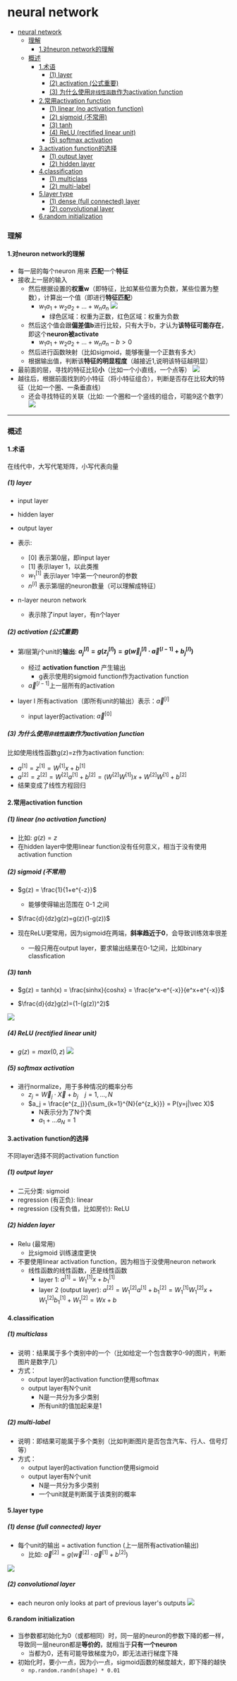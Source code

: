 # neural network


<!-- @import "[TOC]" {cmd="toc" depthFrom=1 depthTo=6 orderedList=false} -->

<!-- code_chunk_output -->

- [neural network](#neural-network)
    - [理解](#理解)
      - [1.对neuron network的理解](#1对neuron-network的理解)
    - [概述](#概述)
      - [1.术语](#1术语)
        - [(1) layer](#1-layer)
        - [(2) activation (公式重要)](#2-activation-公式重要)
        - [(3) 为什么使用`非线性函数`作为activation function](#3-为什么使用非线性函数作为activation-function)
      - [2.常用activation function](#2常用activation-function)
        - [(1) linear (no activation function)](#1-linear-no-activation-function)
        - [(2) sigmoid (不常用)](#2-sigmoid-不常用)
        - [(3) tanh](#3-tanh)
        - [(4) ReLU (rectified linear unit)](#4-relu-rectified-linear-unit)
        - [(5) softmax activation](#5-softmax-activation)
      - [3.activation function的选择](#3activation-function的选择)
        - [(1) output layer](#1-output-layer)
        - [(2) hidden layer](#2-hidden-layer)
      - [4.classification](#4classification)
        - [(1) multiclass](#1-multiclass)
        - [(2) multi-label](#2-multi-label)
      - [5.layer type](#5layer-type)
        - [(1) dense (full connected) layer](#1-dense-full-connected-layer)
        - [(2) convolutional layer](#2-convolutional-layer)
      - [6.random initialization](#6random-initialization)

<!-- /code_chunk_output -->

### 理解

#### 1.对neuron network的理解
* 每一层的每个neuron 用来 **匹配**一个**特征**
* 接收上一层的输入
    * 然后根据设置的**权重w**（即特征，比如某些位置为负数，某些位置为整数），计算出一个值（即进行**特征匹配**）
        * $w_1a_1 + w_2a_2 + ... + w_na_n$
        ![](./imgs/nn_03.png)
            * 绿色区域：权重为正数，红色区域：权重为负数
    * 然后这个值会跟**偏差值b**进行比较，只有大于b，才认为**该特征可能存在**，即这个**neuron被activate**
        * $w_1a_1 + w_2a_2 + ... + w_na_n - b > 0$
    * 然后进行函数映射（比如sigmoid，能够衡量一个正数有多大）
    * 根据输出值，判断该**特征的明显程度**（越接近1,说明该特征越明显）
* 最前面的层，寻找的特征比较**小**（比如一个小直线，一个点等）
![](./imgs/nn_01.png)
* 越往后，根据前面找到的小特征（将小特征组合），判断是否存在比较**大**的特征（比如一个圈、一条垂直线）
    * 还会寻找特征的关联（比如: 一个圈和一个竖线的组合，可能9这个数字）
    ![](./imgs/nn_02.png)

***

### 概述

#### 1.术语

在线代中，大写代笔矩阵，小写代表向量

##### (1) layer
* input layer
* hidden layer
* output layer

* 表示: 
    * $[0]$ 表示第0层，即input layer
    * $[1]$ 表示layer 1，以此类推
    * $w_1^{[1]}$ 表示layer 1中第一个neuron的参数
    * $n^{[l]}$ 表示第$l$层的neuron数量（可以理解成特征）

* n-layer neuron network
    * 表示除了input layer，有n个layer

##### (2) activation (公式重要)

* 第$l$层第$j$个unit的**输出**: **$a_j^{[l]} = g(z_j^{[l]}) =g(\vec w_j^{[l]} \cdot \vec a^{[l-1]} + b_j^{[l]})$**
    * 经过 **activation function** 产生输出
        * g表示使用的sigmoid function作为activation function
    * $\vec a^{[l-1]}$上一层所有的activation

* layer l 所有activation（即所有unit的输出）表示：$\vec a^{[l]}$
    * input layer的activation: $\vec a^{[0]}$

##### (3) 为什么使用`非线性函数`作为activation function
比如使用线性函数g(z)=z作为activation function:
* $a^{[1]} = z^{[1]} = W^{[1]}x+b^{[1]}$
* $a^{[2]} = z^{[2]} = W^{[2]}a^{[1]}+b^{[2]} = (W^{[2]}W^{[1]})x + W^{[2]}W^{[1]}+b^{[2]}$
* 结果变成了线性方程回归

#### 2.常用activation function

##### (1) linear (no activation function)
* 比如: $g(z) = z$
* 在hidden layer中使用linear function没有任何意义，相当于没有使用activation function

##### (2) sigmoid (不常用)

* $g(z) = \frac{1}{1+e^{-z}}$
    * 能够使得输出范围在 0-1 之间
* $\frac{d}{dz}g(z)=g(z)(1-g(z))$

* 现在ReLU更常用，因为sigmoid在两端，**斜率趋近于0**，会导致训练效率很差
    * 一般只用在output layer，要求输出结果在0-1之间，比如binary classfication

##### (3) tanh

* $g(z) = tanh(x) = \frac{sinhx}{coshx} = \frac{e^x-e^{-x}}{e^x+e^{-x}}$

* $\frac{d}{dz}g(z)=(1-(g(z))^2)$

![](./imgs/nn_05.png)

##### (4) ReLU (rectified linear unit)

* $g(z) = max(0, z)$
![](./imgs/nn_06.png)

##### (5) softmax activation

* 进行normalize，用于多种情况的概率分布
    * $z_j = \vec W_j \cdot \vec X + b_j$ &ensp; $j = 1,...,N$
    * $a_j = \frac{e^{z_j}}{\sum_{k=1}^{N}{e^{z_k}}} = P(y=j|\vec X)$
        * N表示分为了N个类
        * $a_1 + ... a_N = 1$

#### 3.activation function的选择
不同layer选择不同的activation function

##### (1) output layer
* 二元分类: sigmoid
* regression (有正负): linear
* regression (没有负值，比如房价): ReLU

##### (2) hidden layer
* Relu (最常用)
    * 比sigmoid 训练速度更快
* 不要使用linear activation function，因为相当于没使用neuron network
    * 线性函数的线性函数，还是线性函数
        * layer 1: $a^{[1]} = W_1^{[1]}x + b_1^{[1]}$
        * layer 2 (output layer): $a^{[2]} = W_1^{[2]}a^{[1]} + b_1^{[2]} = W_1^{[1]}W_1^{[2]}x + W_1^{[2]}b_1^{[1]} + W_1^{[2]} = Wx + b$

#### 4.classification

##### (1) multiclass
* 说明：结果属于多个类别中的一个（比如给定一个包含数字0-9的图片，判断图片是数字几）
* 方式：
    * output layer的activation function使用softmax
    * output layer有N个unit
        * N是一共分为多少类别
        * 所有unit的值加起来是1

##### (2) multi-label
* 说明：即结果可能属于多个类别（比如判断图片是否包含汽车、行人、信号灯等）
* 方式：
    * output layer的activation function使用sigmoid
    * output layer有N个unit
        * N是一共分为多少类别
        * 一个unit就是判断属于该类别的概率

#### 5.layer type

##### (1) dense (full connected) layer
* 每个unit的输出 = activation function (上一层所有activation输出)
    * 比如: $\vec a^{[2]} = g(\vec w^{[2]} \cdot \vec a^{[1]} + b^{[2]})$

![](./imgs/overview_01.png)

##### (2) convolutional layer
* each neuron only looks at part of previous layer's outputs
![](./imgs/overview_02.png)

#### 6.random initialization

* 当参数都初始化为0（或都相同）时，同一层的neuron的参数下降的都一样，导致同一层neuron都是**等价的**，就相当于**只有一个neuron**
    * 当都为0，还有可能导致梯度为0，即无法进行梯度下降
* 初始化时，要小一点，因为小一点，sigmoid函数的梯度越大，即下降的越快
    * `np.random.randn(shape) * 0.01`